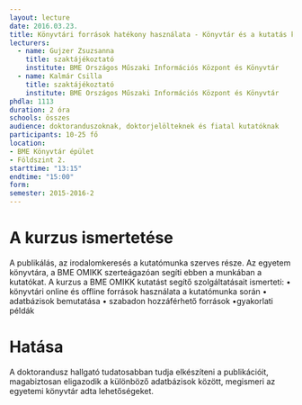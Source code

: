 ```yaml
---
layout: lecture
date: 2016.03.23.
title: Könyvtári források hatékony használata - Könyvtár és a kutatás kapcsolata
lecturers:
  - name: Gujzer Zsuzsanna
    title: szaktájékoztató
    institute: BME Országos Műszaki Információs Központ és Könyvtár
  - name: Kalmár Csilla
    title: szaktájékoztató
    institute: BME Országos Műszaki Információs Központ és Könyvtár
phdla: 1113
duration: 2 óra
schools: összes
audience: doktoranduszoknak, doktorjelölteknek és fiatal kutatóknak
participants: 10-25 fő
location:
- BME Könyvtár épület 
- Földszint 2.
starttime: "13:15"
endtime: "15:00"
form:
semester: 2015-2016-2
---
```


# A kurzus ismertetése
A publikálás, az irodalomkeresés a kutatómunka szerves része. Az egyetem könyvtára, a BME OMIKK szerteágazóan segíti ebben a munkában a kutatókat.
A kurzus a BME OMIKK kutatást segítő szolgáltatásait ismerteti:
•	könyvtári online és offline források használata a kutatómunka során
•	adatbázisok bemutatása
•	szabadon hozzáférhető források
•gyakorlati példák

# Hatása
A doktorandusz hallgató tudatosabban tudja elkészíteni a publikációit, magabiztosan eligazodik a különböző adatbázisok között, megismeri az egyetemi könyvtár adta lehetőségeket. 
